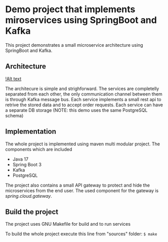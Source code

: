# Demo project that implements miroservices using SpringBoot and Kafka

This project demonstrates a small microservice architecture using SpringBoot and Kafka.

## Architecture

[!Alt text](https://github.com/pbakota/java-microservice-kafka/raw/main/figures/figure-1.svg)

The architecure is simple and strighforward. The services are completelly separated from each other, the only communication channel between them is
through Kafka message bus. Each service implements a small rest api to retrive the stored data and to accept order requests. Each service can have a separate DB storage (NOTE: this demo uses the same PostgreSQL schema)

## Implementation

The whole project is implemented using maven multi modular project. The components which are included

* Java 17
* Spring Boot 3
* Kafka
* PostgreSQL

The project also contains a small API gateway to protect and hide the microservices from the end user. The used component for the gateway is _spring.cloud.gateway_.

## Build the project

The project uses GNU Makefile for build and to run services

To build the whole project execute this line from "sources" folder:
`$ make`

